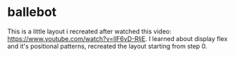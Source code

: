 # ballebot 
This is a little layout i recreated after watched this video: https://www.youtube.com/watch?v=llF6vD-RljE.
I learned about display flex and it's positional patterns, recreated the layout starting from step 0.

